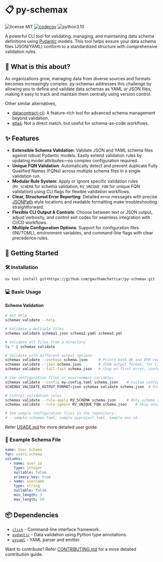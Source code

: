 # 📋 py-schemax

![license MIT](https://img.shields.io/badge/license-MIT-blue) [![codecov](https://codecov.io/gh/gauthamchettiar/py-schemax/branch/main/graph/badge.svg)](https://codecov.io/gh/gauthamchettiar/py-schemax) ![python3.10](https://img.shields.io/badge/python->=3.11-green)

A powerful CLI tool for validating, managing, and maintaining data schema definitions using [Pydantic](https://github.com/pydantic/pydantic) models. This tool helps ensure your data schema files (JSON/YAML) conform to a standardized structure with comprehensive validation rules.

## 🤔 What is this about?

As organizations grow, managing data from diverse sources and formats becomes increasingly complex. py-schemax addresses this challenge by allowing you to define and validate data schemas as YAML or JSON files, making it easy to track and maintain them centrally using version control.

Other similar alternatives,
- [datacontract-cli](https://github.com/datacontract/datacontract-cli): A feature-rich tool for advanced schema management beyond validation.
- [atlas](https://atlasgo.io/): Not a direct match, but useful for schema-as-code workflows.

## ✨ Features

- **Extensible Schema Validation**: Validate JSON and YAML schema files against robust Pydantic models. Easily extend validation rules by updating model attributes—no complex configuration required.
- **Unique FQN Validation**: Automatically detect and prevent duplicate Fully Qualified Names (FQNs) across multiple schema files in a single validation run.
- **Modular Rule System**: Apply or ignore specific validation rules (`RV_SCHEMA` for schema validation, `RV_UNIQUE_FQN` for unique FQN validation) using CLI flags for flexible validation workflows.
- **Clear, Structured Error Reporting**: Detailed error messages with precise [JSONPath](https://jsonpath.com/) style locations and readable formatting make troubleshooting straightforward.
- **Flexible CLI Output & Controls**: Choose between text or JSON output, adjust verbosity, and control exit codes for seamless integration with CI/CD workflows.
- **Multiple Configuration Options**: Support for configuration files (INI/TOML), environment variables, and command-line flags with clear precedence rules.

## 🚀 Getting Started

### 🛠️ Installation

```bash
uv tool install git+https://github.com/gauthamchettiar/py-schemax.git
```

### 💻 Basic Usage

#### Schema Validation
```bash
# Get Help
schemax validate --help

# Validate a multiple files
schemax validate schema1.json schema2.yaml schema3.yml

# Validate all files from a directory
ls * | schemax validate

# Validate with different output options
schemax validate --verbose schema.json     # Prints both OK and ERR records
schemax validate --json schema.json        # JSON output format, for CI/CD
schemax validate --fail-fast schema.json   # Stop on first error, useful for debugging large projects

# Use configuration files or environment variables
schemax validate --config my-config.toml schema.json    # Custom config file
SCHEMAX_VALIDATE_OUTPUT_FORMAT=json schemax validate schema.json  # Environment variable

# Control validation rules
schemax validate --rule-apply RV_SCHEMA schema.json     # Only schema validation
schemax validate --rule-ignore RV_UNIQUE_FQN schema.json    # Skip unique FQN validation

# See sample configuration files in the repository:
# - sample.schemax.toml, sample.pyproject.toml, sample.env.sh
```

Refer [USAGE.md](/USAGE.md) for more detailed user guide.

### 📄 Example Schema File

```yaml
name: User Schema
fqn: users.schema
columns:
  - name: user_id
    type: integer
    nullable: false
    primary_key: true
  - name: username
    type: string
    nullable: false
    min_length: 3
    max_length: 50
```

## 📦 Dependencies
- [`click`](https://github.com/pallets/click) - Command-line interface framework.
- [`pydantic`](https://github.com/pydantic/pydantic) - Data validation using Python type annotations.
- [`pyyaml`](https://github.com/yaml/pyyaml) - YAML parser and emitter.


Want to contribute? Refer [CONTRIBUTING.md](/CONTRIBUTING.md) for a more detailed contribution guide.
